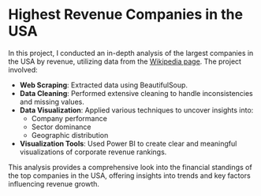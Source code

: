 # Highest Revenue Companies in the USA

In this project, I conducted an in-depth analysis of the largest companies in the USA by revenue, utilizing data from the [Wikipedia page](https://en.wikipedia.org/wiki/List_of_largest_companies_by_revenue). The project involved:

- **Web Scraping**: Extracted data using BeautifulSoup.
- **Data Cleaning**: Performed extensive cleaning to handle inconsistencies and missing values.
- **Data Visualization**: Applied various techniques to uncover insights into:
  - Company performance
  - Sector dominance
  - Geographic distribution
- **Visualization Tools**: Used Power BI to create clear and meaningful visualizations of corporate revenue rankings.

This analysis provides a comprehensive look into the financial standings of the top companies in the USA, offering insights into trends and key factors influencing revenue growth.
